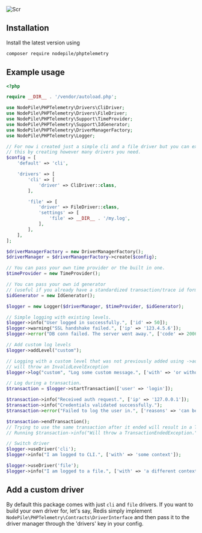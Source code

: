 ![Scr](https://i.imgur.com/9lDfVPR.png)

## Installation

Install the latest version using

```bash
composer require nodepile/phptelemetry
```

## Example usage

```php
<?php

require __DIR__ . '/vendor/autoload.php';

use NodePile\PHPTelemetry\Drivers\CliDriver;
use NodePile\PHPTelemetry\Drivers\FileDriver;
use NodePile\PHPTelemetry\Support\TimeProvider;
use NodePile\PHPTelemetry\Support\IdGenerator;
use NodePile\PHPTelemetry\DriverManagerFactory;
use NodePile\PHPTelemetry\Logger;

// For now i created just a simple cli and a file driver but you can expand
// this by creating however many drivers you need.
$config = [
	'default' => 'cli',

	'drivers' => [
		'cli' => [
			'driver' => CliDriver::class,
		],

		'file' => [
			'driver' => FileDriver::class,
			'settings' => [
				'file' => __DIR__ . '/my.log',
			],
		],
	],
];

$driverManagerFactory = new DriverManagerFactory();
$driverManager = $driverManagerFactory->create($config);

// You can pass your own time provider or the built in one.
$timeProvider = new TimeProvider();

// You can pass your own id generator
// (useful if you already have a standardized transaction/trace id format).
$idGenerator = new IdGenerator();

$logger = new Logger($driverManager, $timeProvider, $idGenerator);

// Simple logging with existing levels.
$logger->info("User logged in successfully.", ['id' => 50]);
$logger->warning("SSL handshake failed.", ['ip' => '123.4.5.6']);
$logger->error("DB conn failed. The server went away.", ['code' => 2006]);

// Add custom log levels
$logger->addLevel("custom");

// Logging with a custom level that was not previously added using ->addLevel(...)
// will throw an InvalidLevelException
$logger->log("custom", "Log some custom message.", ['with' => 'or without context']);

// Log during a transaction.
$transaction = $logger->startTransaction(['user' => 'login']);

$transaction->info("Received auth request.", ['ip' => '127.0.0.1']);
$transaction->info("Credentials validated successfully.");
$transaction->error("Failed to log the user in.", ['reasons' => 'can be logged']);

$transaction->endTransaction();
// Trying to use the same transaction after it ended will result in a TransactionEndedException
// Running $transaction->info("Will throw a TransactionEndedException.");

// Switch driver
$logger->useDriver('cli');
$logger->info("I am logged to CLI.", ['with' => 'some context']);

$logger->useDriver('file');
$logger->info("I am logged to a file.", ['with' => 'a different context']);
```

## Add a custom driver

By default this package comes with just ```cli``` and ```file``` drivers. If you want to build your own driver for, let's say, Redis simply implement ```NodePile\PHPTelemetry\Contracts\DriverInterface``` and then pass it to the driver manager through the 'drivers' key in your config.
